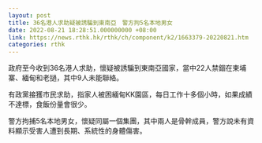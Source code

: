```yaml
---
layout: post
title: 36名港人求助疑被誘騙到東南亞　警方拘5名本地男女
date: 2022-08-21 18:28:51.000000000 +08:00
link: https://news.rthk.hk/rthk/ch/component/k2/1663379-20220821.htm
categories: rthk
---
```


政府至今收到36名港人求助，懷疑被誘騙到東南亞國家，當中22人禁錮在柬埔寨、緬甸和老撾，其中9人未能聯絡。

有政黨接獲市民求助，指家人被困緬甸KK園區，每日工作十多個小時，如果成績不達標，食飯份量會很少。

警方拘捕5名本地男女，懷疑同屬一個集團，其中兩人是骨幹成員，警方說未有資料顯示受害人遭到長期、系統性的身體傷害。
